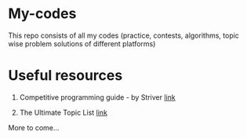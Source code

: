 # My-codes
This repo consists of all my codes (practice, contests, algorithms, topic wise problem solutions of different platforms)



# Useful resources

1. Competitive programming guide - by Striver  [link](https://docs.google.com/document/d/1iXRs_bcjimqm-mFiIXWIolljSAS_1Xg8OZ2TzMBLhcg/edit)

2. The Ultimate Topic List [link](https://blog.shahjalalshohag.com/topic-list/)


More to come...
